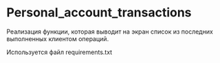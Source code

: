 # Personal_account_transactions
Реализация функции, которая выводит на экран список из последних выполненных клиентом операций.

Используется файл requirements.txt
